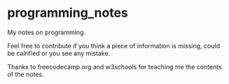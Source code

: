 # programming_notes
My notes on programming.

Feel free to contribute if you think a piece of information is missing, could be calrified or you see any mistake.

Thanks to freecodecamp.org and w3schools for teaching me the contents of the notes.
